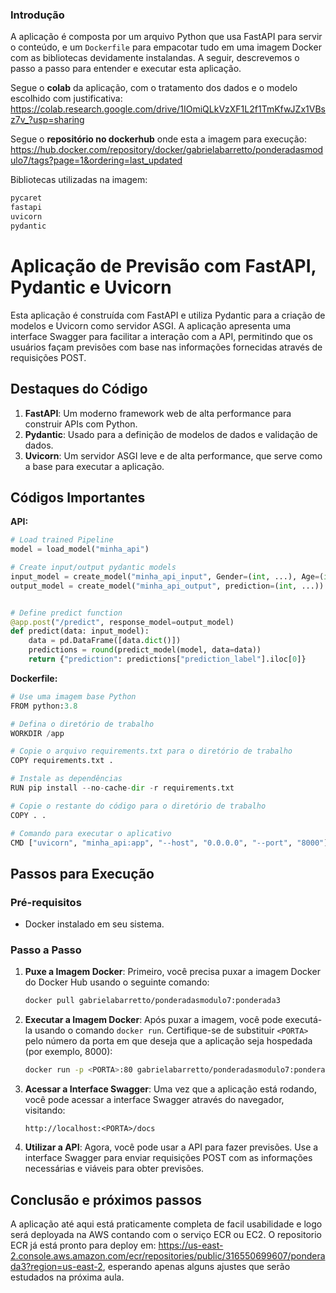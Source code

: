 
### Introdução

A aplicação é composta por um arquivo Python que usa FastAPI para servir o conteúdo, e um `Dockerfile` para empacotar tudo em uma imagem Docker com as bibliotecas devidamente instalandas. A seguir, descrevemos o passo a passo para entender e executar esta aplicação. 

Segue o **colab** da aplicação, com o tratamento dos dados e o modelo escolhido com justificativa: https://colab.research.google.com/drive/1IOmiQLkVzXF1L2f1TmKfwJZx1VBsz7v_?usp=sharing

Segue o **repositório no dockerhub** onde esta a imagem para execução: https://hub.docker.com/repository/docker/gabrielabarretto/ponderadasmodulo7/tags?page=1&ordering=last_updated

Bibliotecas utilizadas na imagem:

```python
pycaret
fastapi
uvicorn
pydantic
```

# Aplicação de Previsão com FastAPI, Pydantic e Uvicorn

Esta aplicação é construída com FastAPI e utiliza Pydantic para a criação de modelos e Uvicorn como servidor ASGI. A aplicação apresenta uma interface Swagger para facilitar a interação com a API, permitindo que os usuários façam previsões com base nas informações fornecidas através de requisições POST.

## Destaques do Código

1. **FastAPI**: Um moderno framework web de alta performance para construir APIs com Python.
2. **Pydantic**: Usado para a definição de modelos de dados e validação de dados.
3. **Uvicorn**: Um servidor ASGI leve e de alta performance, que serve como a base para executar a aplicação.

## Códigos Importantes

**API:**
```python
# Load trained Pipeline
model = load_model("minha_api")

# Create input/output pydantic models
input_model = create_model("minha_api_input", Gender=(int, ...), Age=(int, ...), Annual_Income=(int, ...))
output_model = create_model("minha_api_output", prediction=(int, ...))


# Define predict function
@app.post("/predict", response_model=output_model)
def predict(data: input_model):
    data = pd.DataFrame([data.dict()])
    predictions = round(predict_model(model, data=data))
    return {"prediction": predictions["prediction_label"].iloc[0]}
```

**Dockerfile:**
```python
# Use uma imagem base Python
FROM python:3.8

# Defina o diretório de trabalho
WORKDIR /app

# Copie o arquivo requirements.txt para o diretório de trabalho
COPY requirements.txt .

# Instale as dependências
RUN pip install --no-cache-dir -r requirements.txt

# Copie o restante do código para o diretório de trabalho
COPY . .

# Comando para executar o aplicativo
CMD ["uvicorn", "minha_api:app", "--host", "0.0.0.0", "--port", "8000"]

```

## Passos para Execução

### Pré-requisitos

- Docker instalado em seu sistema.

### Passo a Passo

1. **Puxe a Imagem Docker**: Primeiro, você precisa puxar a imagem Docker do Docker Hub usando o seguinte comando:

   ```sh
   docker pull gabrielabarretto/ponderadasmodulo7:ponderada3
   ```

2. **Executar a Imagem Docker**: Após puxar a imagem, você pode executá-la usando o comando `docker run`. Certifique-se de substituir `<PORTA>` pelo número da porta em que deseja que a aplicação seja hospedada (por exemplo, 8000):

   ```sh
   docker run -p <PORTA>:80 gabrielabarretto/ponderadasmodulo7:ponderada3
   ```

3. **Acessar a Interface Swagger**: Uma vez que a aplicação está rodando, você pode acessar a interface Swagger através do navegador, visitando:

   ```
   http://localhost:<PORTA>/docs
   ```

4. **Utilizar a API**: Agora, você pode usar a API para fazer previsões. Use a interface Swagger para enviar requisições POST com as informações necessárias e viáveis para obter previsões.

## Conclusão e próximos passos

A aplicação até aqui está praticamente completa de facil usabilidade e logo será deployada na AWS contando com o serviço ECR ou EC2. O repositorio ECR já está pronto para deploy em: https://us-east-2.console.aws.amazon.com/ecr/repositories/public/316550699607/ponderada3?region=us-east-2, esperando apenas alguns ajustes que serão estudados na próxima aula.
